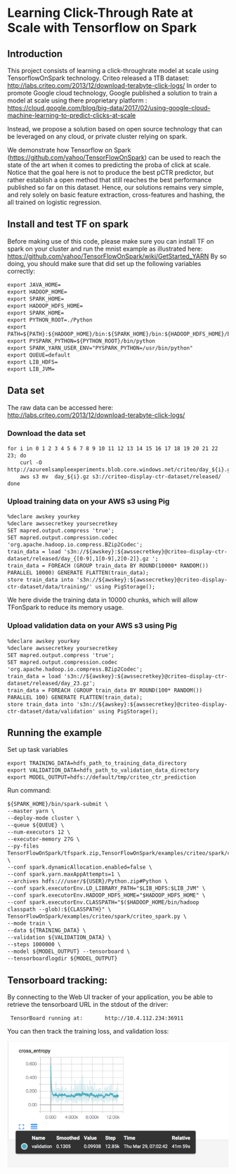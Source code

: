 # Learning Click-Through Rate at Scale with Tensorflow on Spark

## Introduction 
This project consists of learning a click-throughrate model at scale using TensorflowOnSpark technology.
Criteo released a 1TB dataset: http://labs.criteo.com/2013/12/download-terabyte-click-logs/
In order to promote Google cloud technology, Google published a solution to train a model at scale using there 
proprietary platform : https://cloud.google.com/blog/big-data/2017/02/using-google-cloud-machine-learning-to-predict-clicks-at-scale 

Instead, we propose a solution based on open source technology that can be leveraged on any cloud, 
or private cluster relying on spark.

We demonstrate how Tensorflow on Spark (https://github.com/yahoo/TensorFlowOnSpark) can be used to reach the state of the art when it comes to predicting the proba of click at scale.
Notice that the goal here is not to produce the best pCTR predictor, but rather establish a open method that still reaches the best performance published so far on this dataset.
Hence, our solutions remains very simple, and rely solely on basic feature extraction, cross-features and hashing, the all trained on logistic regression.

## Install and test TF on spark
Before making use of this code, please make sure you can install TF on spark on your cluster and
run the mnist example as illustrated here:
https://github.com/yahoo/TensorFlowOnSpark/wiki/GetStarted_YARN
By so doing, you should make sure that did set up the following variables correctly:

```
export JAVA_HOME=
export HADOOP_HOME=
export SPARK_HOME=
export HADOOP_HDFS_HOME=
export SPARK_HOME=
export PYTHON_ROOT=./Python
export PATH=${PATH}:${HADOOP_HOME}/bin:${SPARK_HOME}/bin:${HADOOP_HDFS_HOME}/bin:${SPARK_HOME}/bin:${PYTHON_ROOT}/bin
export PYSPARK_PYTHON=${PYTHON_ROOT}/bin/python
export SPARK_YARN_USER_ENV="PYSPARK_PYTHON=/usr/bin/python"
export QUEUE=default
export LIB_HDFS=
export LIB_JVM=
```

## Data set

The raw data can be accessed here: http://labs.criteo.com/2013/12/download-terabyte-click-logs/

### Download the data set
```
for i in 0 1 2 3 4 5 6 7 8 9 10 11 12 13 14 15 16 17 18 19 20 21 22 23; do
	curl -O http://azuremlsampleexperiments.blob.core.windows.net/criteo/day_${i}.gz
	aws s3 mv  day_${i}.gz s3://criteo-display-ctr-dataset/released/
done
```

### Upload training data on your AWS s3 using Pig

```
%declare awskey yourkey
%declare awssecretkey yoursecretkey
SET mapred.output.compress 'true';
SET mapred.output.compression.codec 'org.apache.hadoop.io.compress.BZip2Codec';
train_data = load 's3n://${awskey}:${awssecretkey}@criteo-display-ctr-dataset/released/day_{[0-9],1[0-9],2[0-2]}.gz ';
train_data = FOREACH (GROUP train_data BY ROUND(10000* RANDOM()) PARALLEL 10000) GENERATE FLATTEN(train_data); 
store train_data into 's3n://${awskey}:${awssecretkey}@criteo-display-ctr-dataset/data/training/' using PigStorage();
```
We here divide the training data in 10000 chunks, which will allow TFonSpark to reduce its memory usage.

### Upload validation data on your AWS s3 using Pig
```
%declare awskey yourkey
%declare awssecretkey yoursecretkey
SET mapred.output.compress 'true';
SET mapred.output.compression.codec 'org.apache.hadoop.io.compress.BZip2Codec';
train_data = load 's3n://${awskey}:${awssecretkey}@criteo-display-ctr-dataset/released/day_23.gz';
train_data = FOREACH (GROUP train_data BY ROUND(100* RANDOM()) PARALLEL 100) GENERATE FLATTEN(train_data); 
store train_data into 's3n://${awskey}:${awssecretkey}@criteo-display-ctr-dataset/data/validation' using PigStorage();
```






## Running the example

Set up task variables 
```
export TRAINING_DATA=hdfs_path_to_training_data_directory
export VALIDATION_DATA=hdfs_path_to_validation_data_directory
export MODEL_OUTPUT=hdfs://default/tmp/criteo_ctr_prediction
```
Run command:

```
${SPARK_HOME}/bin/spark-submit \
--master yarn \
--deploy-mode cluster \
--queue ${QUEUE} \
--num-executors 12 \
--executor-memory 27G \
--py-files TensorFlowOnSpark/tfspark.zip,TensorFlowOnSpark/examples/criteo/spark/criteo_dist.py \
--conf spark.dynamicAllocation.enabled=false \
--conf spark.yarn.maxAppAttempts=1 \
--archives hdfs:///user/${USER}/Python.zip#Python \
--conf spark.executorEnv.LD_LIBRARY_PATH="$LIB_HDFS:$LIB_JVM" \
--conf spark.executorEnv.HADOOP_HDFS_HOME="$HADOOP_HDFS_HOME" \
--conf spark.executorEnv.CLASSPATH="$($HADOOP_HOME/bin/hadoop classpath --glob):${CLASSPATH}" \
TensorFlowOnSpark/examples/criteo/spark/criteo_spark.py \
--mode train \
--data ${TRAINING_DATA} \
--validation ${VALIDATION_DATA} \
--steps 1000000 \
--model ${MODEL_OUTPUT} --tensorboard \
--tensorboardlogdir ${MODEL_OUTPUT}
```
## Tensorboard tracking:

By connecting to the Web UI tracker of your application,
you be able to retrieve the tensorboard URL in the stdout of the driver:

```
 TensorBoard running at:       http://10.4.112.234:36911
```

You can then track the training loss, and validation loss:


![Alt Text](resources/TensorBoard-Validation.png)
 

